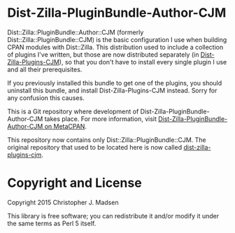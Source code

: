 Dist-Zilla-PluginBundle-Author-CJM
==================================

Dist::Zilla::PluginBundle::Author::CJM (formerly Dist::Zilla::PluginBundle::CJM) is the basic configuration I use when
building CPAN modules with Dist::Zilla.  This distribution used to
include a collection of plugins I've written, but those are now
distributed separately (in
[Dist-Zilla-Plugins-CJM](http://github.com/madsen/dist-zilla-plugins-cjm)),
so that you don't have to install every single plugin I use and all
their prerequisites.

If you previously installed this bundle to get one of the plugins, you
should uninstall this bundle, and install Dist-Zilla-Plugins-CJM instead.
Sorry for any confusion this causes.

This is a Git repository where development of Dist-Zilla-PluginBundle-Author-CJM
takes place.  For more information, visit
[Dist-Zilla-PluginBundle-Author-CJM on MetaCPAN](https://metacpan.org/release/Dist-Zilla-PluginBundle-Author-CJM).

This repository now contains only Dist::Zilla::PluginBundle::CJM.  The
original repository that used to be located here is now called
[dist-zilla-plugins-cjm](http://github.com/madsen/dist-zilla-plugins-cjm).



Copyright and License
=====================

Copyright 2015 Christopher J. Madsen

This library is free software; you can redistribute it and/or modify
it under the same terms as Perl 5 itself.
